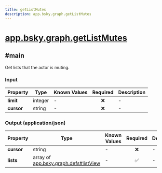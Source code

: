```yaml
---
title: getListMutes
description: app.bsky.graph.getListMutes
---
```


# [app.bsky.graph.getListMutes](https://github.com/myConsciousness/atproto.dart/blob/main/lexicons/app/bsky/graph/getListMutes.json)

## #main

Get lists that the actor is muting.

### Input

| Property | Type | Known Values | Required | Description |
| --- | --- | --- | :---: | --- |
| **limit** | integer | - | ❌ | - |
| **cursor** | string | - | ❌ | - |

### Output (application/json)

| Property | Type | Known Values | Required | Description |
| --- | --- | --- | :---: | --- |
| **cursor** | string | - | ❌ | - |
| **lists** | array of [app.bsky.graph.defs#listView](../../../../lexicons/app/bsky/graph/defs.md#listview) | - | ✅ | - |
